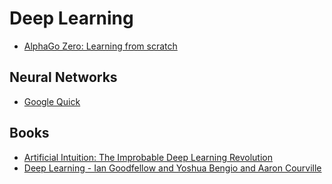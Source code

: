 # Deep Learning

* [AlphaGo Zero: Learning from scratch](https://deepmind.com/blog/alphago-zero-learning-scratch/)

## Neural Networks

* [Google Quick](https://quickdraw.withgoogle.com/data)

## Books

* [Artificial Intuition: The Improbable Deep Learning Revolution](https://gumroad.com/l/IHDj)
* [Deep Learning - Ian Goodfellow and Yoshua Bengio and Aaron Courville](https://www.deeplearningbook.org/)